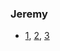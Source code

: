 ### Jeremy
- [1](https://www.youtube.com/watch?v=cjFzOnm6u1g), [2](https://www.youtube.com/watch?v=Jl9OOzNaBDU), [3](https://www.youtube.com/watch?v=OkPB028l2eE)
